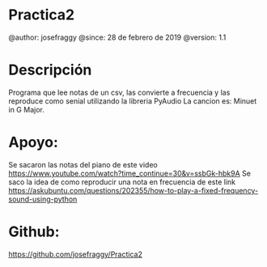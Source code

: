 # Practica2
 @author: josefraggy
 @since: 28 de febrero de 2019
 @version: 1.1
# Descripción
Programa que lee notas de un csv, las convierte a frecuencia y las reproduce como senial utilizando la libreria PyAudio
La cancion es: Minuet in G Major.
# Apoyo: 
Se sacaron las notas del piano de este video
https://www.youtube.com/watch?time_continue=30&v=ssbGk-hbk9A
Se saco la idea de como reproducir una nota en frecuencia de este link
https://askubuntu.com/questions/202355/how-to-play-a-fixed-frequency-sound-using-python
# Github:
https://github.com/josefraggy/Practica2
